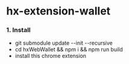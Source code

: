 # hx-extension-wallet

### 1. Install

* git submodule update --init --recursive
* cd hxWebWallet && npm i && npm run build
* install this chrome extension
